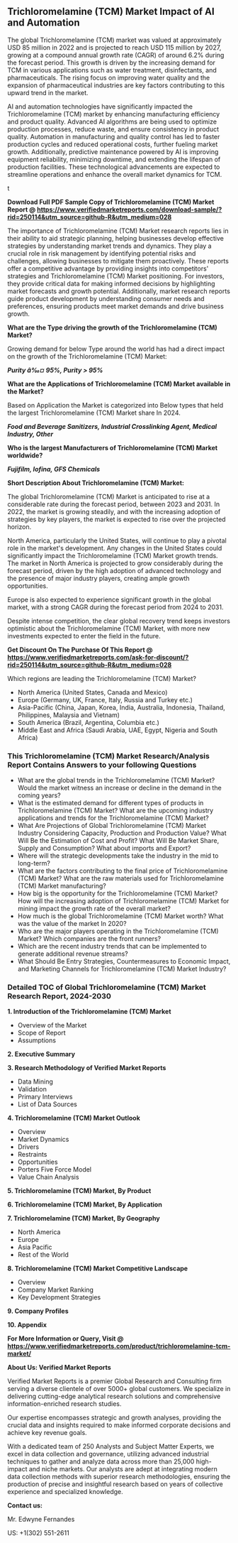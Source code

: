 <h2>Trichloromelamine (TCM) Market Impact of AI and Automation</h2><p>The global Trichloromelamine (TCM) market was valued at approximately USD 85 million in 2022 and is projected to reach USD 115 million by 2027, growing at a compound annual growth rate (CAGR) of around 6.2% during the forecast period. This growth is driven by the increasing demand for TCM in various applications such as water treatment, disinfectants, and pharmaceuticals. The rising focus on improving water quality and the expansion of pharmaceutical industries are key factors contributing to this upward trend in the market.</p><p>AI and automation technologies have significantly impacted the Trichloromelamine (TCM) market by enhancing manufacturing efficiency and product quality. Advanced AI algorithms are being used to optimize production processes, reduce waste, and ensure consistency in product quality. Automation in manufacturing and quality control has led to faster production cycles and reduced operational costs, further fueling market growth. Additionally, predictive maintenance powered by AI is improving equipment reliability, minimizing downtime, and extending the lifespan of production facilities. These technological advancements are expected to streamline operations and enhance the overall market dynamics for TCM.</p>t</p><p id="" class=""><strong>Download Full PDF Sample Copy of Trichloromelamine (TCM) Market Report @ <a href="https://www.verifiedmarketreports.com/download-sample/?rid=250114&utm_source=github-R&utm_medium=028" target="_blank">https://www.verifiedmarketreports.com/download-sample/?rid=250114&utm_source=github-R&utm_medium=028</a></strong></p><p>The importance of&nbsp;Trichloromelamine (TCM) Market research reports lies in their ability to aid strategic planning, helping businesses develop effective strategies by understanding market trends and dynamics. They play a crucial role in risk management by identifying potential risks and challenges, allowing businesses to mitigate them proactively. These reports offer a competitive advantage by providing insights into competitors' strategies and Trichloromelamine (TCM) Market positioning. For investors, they provide critical data for making informed decisions by highlighting market forecasts and growth potential. Additionally, market research reports guide product development by understanding consumer needs and preferences, ensuring products meet market demands and drive business growth.</p><p><strong>What are the&nbsp;Type driving the growth of the Trichloromelamine (TCM) Market?</strong></p><p id="" class="">Growing demand for below Type around the world has had a direct impact on the growth of the Trichloromelamine (TCM) Market:</p><em><strong>Purity â‰¤ 95%, Purity > 95%</strong></em></p><strong>What are the&nbsp;Applications&nbsp;of Trichloromelamine (TCM) Market available in the Market?</strong></p><p id="" class="">Based on Application the Market is categorized into Below types that held the largest Trichloromelamine (TCM) Market share In 2024.</p><em><strong>Food and Beverage Sanitizers, Industrial Crosslinking Agent, Medical Industry, Other</strong></em></p><strong>Who is the largest Manufacturers of Trichloromelamine (TCM) Market worldwide?</strong></p><p><em><strong>Fujifilm, Iofina, GFS Chemicals</strong></em></p><p id="" class=""><strong>Short Description About Trichloromelamine (TCM) Market:</strong></p><p>The global Trichloromelamine (TCM) Market is anticipated to rise at a considerable rate during the forecast period, between 2023 and 2031. In 2022, the market is growing steadily, and with the increasing adoption of strategies by key players, the market is expected to rise over the projected horizon.</p><p>North America, particularly the United States, will continue to play a pivotal role in the market's development. Any changes in the United States could significantly impact the Trichloromelamine (TCM) Market growth trends. The market in North America is projected to grow considerably during the forecast period, driven by the high adoption of advanced technology and the presence of major industry players, creating ample growth opportunities.</p><p>Europe is also expected to experience significant growth in the global market, with a strong CAGR during the forecast period from 2024 to 2031.</p><p>Despite intense competition, the clear global recovery trend keeps investors optimistic about the Trichloromelamine (TCM) Market, with more new investments expected to enter the field in the future.</p><p id="" class=""><strong>Get Discount On The Purchase Of This Report @ <a href="https://www.verifiedmarketreports.com/ask-for-discount/?rid=250114&utm_source=github-R&utm_medium=028" target="_blank">https://www.verifiedmarketreports.com/ask-for-discount/?rid=250114&utm_source=github-R&utm_medium=028</a></strong></p>Which regions are leading the Trichloromelamine (TCM) Market?</p><ul><li>North America (United States, Canada and Mexico)</li><li>Europe (Germany, UK, France, Italy, Russia and Turkey etc.)</li><li>Asia-Pacific (China, Japan, Korea, India, Australia, Indonesia, Thailand, Philippines, Malaysia and Vietnam)</li><li>South America (Brazil, Argentina, Columbia etc.)</li><li>Middle East and Africa (Saudi Arabia, UAE, Egypt, Nigeria and South Africa)</li></ul><h3 id="" class="">This Trichloromelamine (TCM) Market Research/Analysis Report Contains Answers to your following Questions</h3><ul><li>What are the global trends in the Trichloromelamine (TCM) Market? Would the market witness an increase or decline in the demand in the coming years?</li><li>What is the estimated demand for different types of products in Trichloromelamine (TCM) Market? What are the upcoming industry applications and trends for the Trichloromelamine (TCM) Market?</li><li>What Are Projections of Global Trichloromelamine (TCM) Market Industry Considering Capacity, Production and Production Value? What Will Be the Estimation of Cost and Profit? What Will Be Market Share, Supply and Consumption? What about imports and Export?</li><li>Where will the strategic developments take the industry in the mid to long-term?</li><li>What are the factors contributing to the final price of Trichloromelamine (TCM) Market? What are the raw materials used for Trichloromelamine (TCM) Market manufacturing?</li><li>How big is the opportunity for the Trichloromelamine (TCM) Market? How will the increasing adoption of Trichloromelamine (TCM) Market for mining impact the growth rate of the overall market?</li><li>How much is the global Trichloromelamine (TCM) Market worth? What was the value of the market In 2020?</li><li>Who are the major players operating in the Trichloromelamine (TCM) Market? Which companies are the front runners?</li><li>Which are the recent industry trends that can be implemented to generate additional revenue streams?</li><li>What Should Be Entry Strategies, Countermeasures to Economic Impact, and Marketing Channels for Trichloromelamine (TCM) Market Industry?</li></ul><h3 id="" class="">Detailed TOC of Global Trichloromelamine (TCM) Market Research Report, 2024-2030</h3><p id="" class=""><strong>1. Introduction of the Trichloromelamine (TCM) Market</strong></p><ul><li>Overview of the Market</li><li>Scope of Report</li><li>Assumptions</li></ul><p id="" class=""><strong>2. Executive Summary</strong></p><p id="" class=""><strong>3. Research Methodology of Verified Market Reports</strong></p><ul><li>Data Mining</li><li>Validation</li><li>Primary Interviews</li><li>List of Data Sources</li></ul><p id="" class=""><strong>4. Trichloromelamine (TCM) Market Outlook</strong></p><ul><li>Overview</li><li>Market Dynamics</li><li>Drivers</li><li>Restraints</li><li>Opportunities</li><li>Porters Five Force Model</li><li>Value Chain Analysis</li></ul><p id="" class=""><strong>5. Trichloromelamine (TCM) Market, By Product</strong></p><p id="" class=""><strong>6. Trichloromelamine (TCM) Market, By Application</strong></p><p id="" class=""><strong>7. Trichloromelamine (TCM) Market, By Geography</strong></p><ul><li>North America</li><li>Europe</li><li>Asia Pacific</li><li>Rest of the World</li></ul><p id="" class=""><strong>8. Trichloromelamine (TCM) Market Competitive Landscape</strong></p><ul><li>Overview</li><li>Company Market Ranking</li><li>Key Development Strategies</li></ul><p id="" class=""><strong>9. Company Profiles</strong></p><p id="" class=""><strong>10. Appendix</strong></p><p id="" class=""><strong>For More Information or Query, Visit @ <a href="https://www.verifiedmarketreports.com/product/trichloromelamine-tcm-market/" target="_blank">https://www.verifiedmarketreports.com/product/trichloromelamine-tcm-market/</a></strong></p><p id="" class=""><strong>About Us: Verified Market Reports</strong></p><p id="" class="">Verified Market Reports is a premier Global Research and Consulting firm serving a diverse clientele of over 5000+ global customers. We specialize in delivering cutting-edge analytical research solutions and comprehensive information-enriched research studies.</p><p id="" class="">Our expertise encompasses strategic and growth analyses, providing the crucial data and insights required to make informed corporate decisions and achieve key revenue goals.</p><p id="" class="">With a dedicated team of 250 Analysts and Subject Matter Experts, we excel in data collection and governance, utilizing advanced industrial techniques to gather and analyze data across more than 25,000 high-impact and niche markets. Our analysts are adept at integrating modern data collection methods with superior research methodologies, ensuring the production of precise and insightful research based on years of collective experience and specialized knowledge.</p><p id="" class=""><strong>Contact us:</strong></p><p id="" class="">Mr. Edwyne Fernandes</p><p id="" class="">US: +1(302) 551-2611</p>